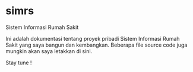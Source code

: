 simrs
=====

Sistem Informasi Rumah Sakit

Ini adalah dokumentasi tentang proyek pribadi Sistem Informasi Rumah Sakit yang saya bangun dan kembangkan. Beberapa file source code juga mungkin akan saya letakkan di sini. 

Stay tune !
